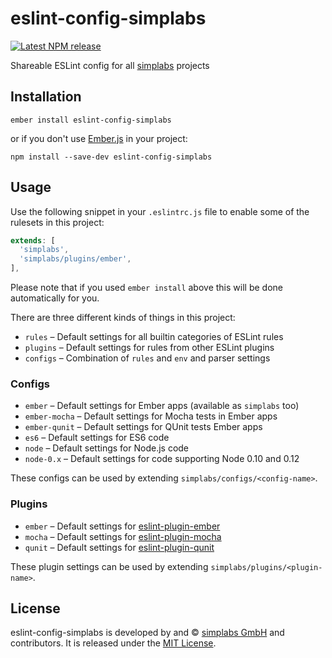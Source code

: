 eslint-config-simplabs
==============================================================================

[![Latest NPM release][npm-badge]][npm-badge-url]

[npm-badge]: https://img.shields.io/npm/v/eslint-config-simplabs.svg
[npm-badge-url]: https://www.npmjs.com/package/eslint-config-simplabs

Shareable ESLint config for all [simplabs](https://simplabs.com/) projects


Installation
------------------------------------------------------------------------------

```
ember install eslint-config-simplabs
```

or if you don't use [Ember.js](http://emberjs.com/) in your project:

```
npm install --save-dev eslint-config-simplabs
```


Usage
------------------------------------------------------------------------------

Use the following snippet in your `.eslintrc.js` file to enable some of the
rulesets in this project:

```js
extends: [
  'simplabs',
  'simplabs/plugins/ember',
],
```

Please note that if you used `ember install` above this will be done
automatically for you.

There are three different kinds of things in this project:

- `rules` – Default settings for all builtin categories of ESLint rules
- `plugins` – Default settings for rules from other ESLint plugins
- `configs` – Combination of `rules` and `env` and parser settings

### Configs

- `ember` – Default settings for Ember apps (available as `simplabs` too)
- `ember-mocha` – Default settings for Mocha tests in Ember apps
- `ember-qunit` – Default settings for QUnit tests Ember apps
- `es6` – Default settings for ES6 code
- `node` – Default settings for Node.js code
- `node-0.x` – Default settings for code supporting Node 0.10 and 0.12 

These configs can be used by extending `simplabs/configs/<config-name>`. 

### Plugins

- `ember` – Default settings for [eslint-plugin-ember](https://github.com/netguru/eslint-plugin-ember)
- `mocha` – Default settings for [eslint-plugin-mocha](https://github.com/lo1tuma/eslint-plugin-mocha)
- `qunit` – Default settings for [eslint-plugin-qunit](https://github.com/platinumazure/eslint-plugin-qunit)

These plugin settings can be used by extending `simplabs/plugins/<plugin-name>`. 

License
------------------------------------------------------------------------------

eslint-config-simplabs is developed by and &copy;
[simplabs GmbH](http://simplabs.com) and contributors. It is released under the
[MIT License](LICENSE.md).
